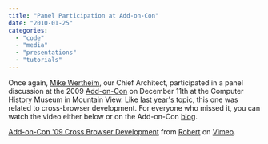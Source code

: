 ```yaml
---
title: "Panel Participation at Add-on-Con"
date: "2010-01-25"
categories: 
  - "code"
  - "media"
  - "presentations"
  - "tutorials"
---
```


Once again, [Mike Wertheim](http://www.surfcanyon.com/team.jsp), our Chief Architect, participated in a panel discussion at the 2009 [Add-on-Con](http://addoncon.com) on December 11th at the Computer History Museum in Mountain View. Like [last year's topic](http://blog.surfcanyon.com/2008/12/06/panel-participatation-at-add-on-con/), this one was related to cross-browser development. For everyone who missed it, you can watch the video either below or on the Add-on-Con [blog](http://addoncon.com/blog/?p=116).

   [Add-on-Con '09 Cross Browser Development](http://vimeo.com/8675609) from [Robert](http://vimeo.com/addoncon) on [Vimeo](http://vimeo.com).
